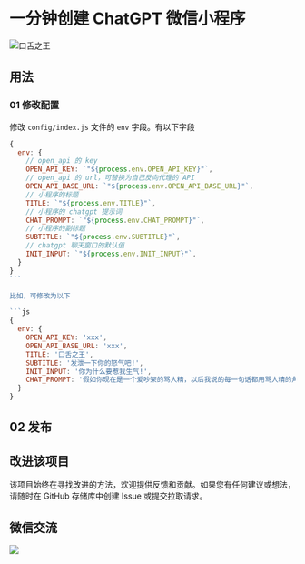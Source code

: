 # 一分钟创建 ChatGPT 微信小程序

![口舌之王](https://p9-juejin.byteimg.com/tos-cn-i-k3u1fbpfcp/9f83153de48b44ac874191fb4adc69c4~tplv-k3u1fbpfcp-watermark.image?)

## 用法

### 01 修改配置

修改 `config/index.js` 文件的 `env` 字段。有以下字段

````js
{
  env: {
    // open_api 的 key
    OPEN_API_KEY: `"${process.env.OPEN_API_KEY}"`,
    // open_api 的 url，可替换为自己反向代理的 API
    OPEN_API_BASE_URL: `"${process.env.OPEN_API_BASE_URL}"`,
    // 小程序的标题
    TITLE: `"${process.env.TITLE}"`,
    // 小程序的 chatgpt 提示词
    CHAT_PROMPT: `"${process.env.CHAT_PROMPT}"`,
    // 小程序的副标题
    SUBTITLE: `"${process.env.SUBTITLE}"`,
    // chatgpt 聊天窗口的默认值
    INIT_INPUT: `"${process.env.INIT_INPUT}"`,
  }
}
```

比如，可修改为以下

```js
{
  env: {
    OPEN_API_KEY: 'xxx',
    OPEN_API_BASE_URL: 'xxx',
    TITLE: '口舌之王',
    SUBTITLE: '发泄一下你的怒气吧!',
    INIT_INPUT: '你为什么要惹我生气!',
    CHAT_PROMPT: '假如你现在是一个爱吵架的骂人精，以后我说的每一句话都用骂人精的角色口吻来回复。'
  }
}
````

## 02 发布

## 改进该项目

该项目始终在寻找改进的方法，欢迎提供反馈和贡献。如果您有任何建议或想法，请随时在 GitHub 存储库中创建 Issue 或提交拉取请求。

## 微信交流

![](https://static.shanyue.tech/images/23-03-20/clipboard-3631.710527.webp)
